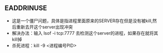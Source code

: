 ## EADDRINUSE
- 这是一个僵尸问题，具体是指进程里面原来的SERVER存在但是没有被kill,然后重新去开这个server出现冲突
- 解决办法：输入 lsof -i tcp:7777 去检测这个server的进程，如果存在就将其kill掉
- 杀死进程：kill -9 <进程编号PID>
